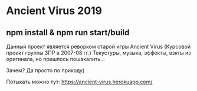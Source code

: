 # Ancient Virus 2019

## npm install & npm run start/build

Данный проект является реворком старой игры Ancient Virus (Курсовой проект группы 3ПР в 2007-08 гг.)
Текустуры, музыка, эффекты, взяты из оригинала, но пришлось пошакалить...

Зачем? Да просто по прикоду)

Потыкать можно тут:
https://ancient-virus.herokuapp.com/
